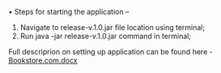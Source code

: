 
•	Steps for starting the application – 
1.	Navigate to release-v.1.0.jar file location using terminal;
2.	Run java -jar release-v.1.0.jar command in terminal;

Full descriprion on setting up application can be found here - 
[Bookstore.com.docx](https://github.com/martinssliede/Tietoevry/files/12389209/Bookstore.com.docx)

